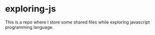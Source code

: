 # exploring-js
This is a repo where I store some shared files while exploring javascript programming language.
